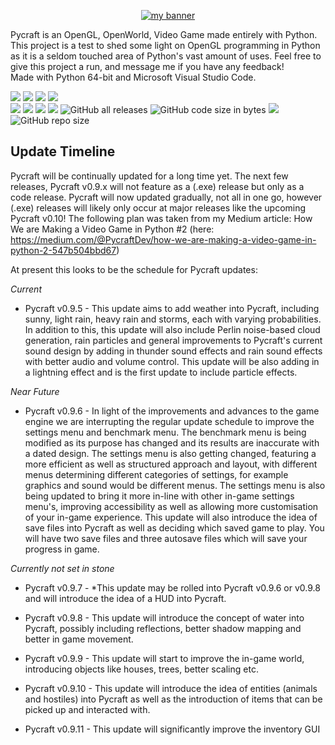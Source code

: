 <p align="center">
  <a href="https://github.com/PycraftDeveloper" target="_blank" rel="noreferrer"><img src="https://user-images.githubusercontent.com/81379254/154152710-694ce1f7-44e0-47fd-bbca-988093628e70.svg" alt="my banner"></a>
</p>

Pycraft is an OpenGL, OpenWorld, Video Game made entirely with Python. This project is a test to shed some light on OpenGL programming in Python as it is a seldom touched area of Python's vast amount of uses. Feel free to give this project a run, and message me if you have any feedback! <br />
Made with Python 64-bit and Microsoft Visual Studio Code.

[![](https://img.shields.io/badge/python-3.10-blue.svg)](www.python.org/downloads/release/python-3100) [![](https://img.shields.io/badge/python-3.9-blue.svg)](www.python.org/downloads/release/python-390) [![](https://img.shields.io/badge/python-3.8-blue.svg)](www.python.org/downloads/release/python-380) [![](https://img.shields.io/badge/python-3.7-blue.svg)](www.python.org/downloads/release/python-370) <br />
![](https://img.shields.io/github/license/PycraftDeveloper/Pycraft) ![](https://img.shields.io/github/stars/PycraftDeveloper/Pycraft) ![](https://img.shields.io/github/forks/PycraftDeveloper/Pycraft) ![](https://img.shields.io/github/issues/PycraftDeveloper/Pycraft) ![GitHub all releases](https://img.shields.io/github/downloads/PycraftDeveloper/Pycraft/total) ![GitHub code size in bytes](https://img.shields.io/github/languages/code-size/PycraftDeveloper/Pycraft) ![](https://img.shields.io/pypi/wheel/python-pycraft) ![GitHub repo size](https://img.shields.io/github/repo-size/PycraftDeveloper/Pycraft)

## Update Timeline
Pycraft will be continually updated for a long time yet. The next few releases, Pycraft v0.9.x will not feature as a (.exe) release but only as a code release. Pycraft will now updated gradually, not all in one go, however (.exe) releases will likely only occur at major releases like the upcoming Pycraft v0.10! The following plan was taken from my Medium article: How We are Making a Video Game in Python #2 (here: https://medium.com/@PycraftDev/how-we-are-making-a-video-game-in-python-2-547b504bbd67) <br />

At present this looks to be the schedule for Pycraft updates: <br />

*Current*

* Pycraft v0.9.5 - This update aims to add weather into Pycraft, including sunny, light rain, heavy rain and storms, each with varying probabilities. In addition to this, this update will also include Perlin noise-based cloud generation, rain particles and general improvements to Pycraft's current sound design by adding in thunder sound effects and rain sound effects with better audio and volume control. This update will be also adding in a lightning effect and is the first update to include particle effects.

*Near Future*

* Pycraft v0.9.6 - In light of the improvements and advances to the game engine we are interrupting the regular update schedule to improve the settings menu and benchmark menu. The benchmark menu is being modified as its purpose has changed and its results are inaccurate with a dated design. The settings menu is also getting changed, featuring a more efficient as well as structured approach and layout, with different menus determining different categories of settings, for example graphics and sound would be different menus. The settings menu is also being updated to bring it more in-line with other in-game settings menu's, improving accessibility as well as allowing more customisation of your in-game experience. This update will also introduce the idea of save files into Pycraft as well as deciding which saved game to play. You will have two save files and three autosave files which will save your progress in game.

*Currently not set in stone*

* Pycraft v0.9.7 - *This update may be rolled into Pycraft v0.9.6 or v0.9.8 and will introduce the idea of a HUD into Pycraft.

* Pycraft v0.9.8 - This update will introduce the concept of water into Pycraft, possibly including reflections, better shadow mapping and better in game movement.

* Pycraft v0.9.9 - This update will start to improve the in-game world, introducing objects like houses, trees, better scaling etc.

* Pycraft v0.9.10 - This update will introduce the idea of entities (animals and hostiles) into Pycraft as well as the introduction of items that can be picked up and interacted with.

* Pycraft v0.9.11 - This update will significantly improve the inventory GUI
